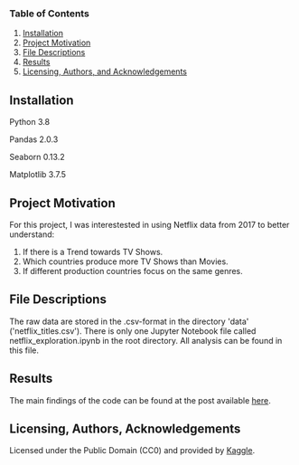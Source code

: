 
### Table of Contents

1. [Installation](#installation)
2. [Project Motivation](#motivation)
3. [File Descriptions](#files)
4. [Results](#results)
5. [Licensing, Authors, and Acknowledgements](#licensing)

## Installation <a name="installation"></a>
Python 3.8 

Pandas 2.0.3

Seaborn 0.13.2

Matplotlib 3.7.5
## Project Motivation<a name="motivation"></a>

For this project, I was interestested in using Netflix data from 2017 to better understand:

1. If there is a Trend towards TV Shows.
2. Which countries produce more TV Shows than Movies.
3. If different production countries focus on the same genres.


## File Descriptions <a name="files"></a>
The raw data are stored in the .csv-format in the directory 'data' ('netflix_titles.csv').
There is only one Jupyter Notebook file called netflix_exploration.ipynb in the root directory. All analysis can be found in this file.
## Results<a name="results"></a>

The main findings of the code can be found at the post available [here](https://medium.com/@josh_2774/how-do-you-become-a-developer-5ef1c1c68711).

## Licensing, Authors, Acknowledgements<a name="licensing"></a>
Licensed under the Public Domain (CC0) and provided by [Kaggle](https://www.kaggle.com/datasets/rahulvyasm/netflix-movies-and-tv-shows/data). 

